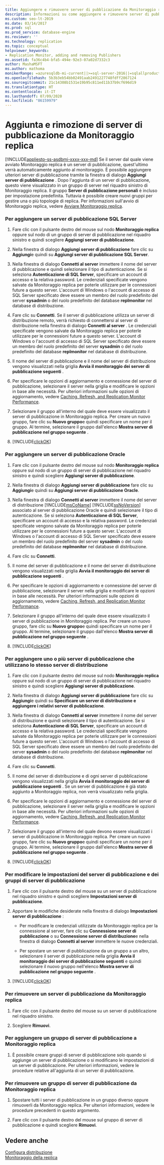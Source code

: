 ```yaml
---
title: Aggiungere e rimuovere server di pubblicazione da Monitoraggio replica (SSMS)
description: Informazioni su come aggiungere e rimuovere server di pubblicazione da Monitoraggio replica in SQL Server Management Studio (SSMS).
ms.custom: seo-lt-2019
ms.date: 03/14/2017
ms.prod: sql
ms.prod_service: database-engine
ms.reviewer: ''
ms.technology: replication
ms.topic: conceptual
helpviewer_keywords:
- Replication Monitor, adding and removing Publishers
ms.assetid: fa36c4b4-bfa5-494e-92e3-07a02d7332c3
author: MashaMSFT
ms.author: mathoma
monikerRange: =azuresqldb-mi-current||>=sql-server-2016||=sqlallproducts-allversions
ms.openlocfilehash: 5b3b3eb54bb02491aab2491227748fdff2867124
ms.sourcegitcommit: 21c14308b1531e19b95c811ed11b37b9cf696d19
ms.translationtype: HT
ms.contentlocale: it-IT
ms.lasthandoff: 07/09/2020
ms.locfileid: "86159979"
---
```

# <a name="add-and-remove-publishers-from-replication-monitor"></a>Aggiunta e rimozione di server di pubblicazione da Monitoraggio replica
[!INCLUDE[appliesto-ss-asdbmi-xxxx-xxx-md](../../../includes/applies-to-version/sql-asdbmi.md)]
  Se il server dal quale viene avviato Monitoraggio replica è un server di pubblicazione, quest'ultimo verrà automaticamente aggiunto al monitoraggio. È possibile aggiungere ulteriori server di pubblicazione tramite la finestra di dialogo **Aggiungi server di pubblicazione** . Dopo l'aggiunta di un server di pubblicazione, questo viene visualizzato in un gruppo di server nel riquadro sinistro di Monitoraggio replica. Il gruppo **Server di pubblicazione personali** è incluso per impostazione predefinita. Tuttavia è possibile creare nuovi gruppi per gestire una o più topologie di replica. Per informazioni sull'avvio di Monitoraggio replica, vedere [Avviare Monitoraggio replica](../../../relational-databases/replication/monitor/start-the-replication-monitor.md).  
  
### <a name="to-add-a-sql-server-publisher"></a>Per aggiungere un server di pubblicazione SQL Server  
  
1.  Fare clic con il pulsante destro del mouse sul nodo **Monitoraggio replica** oppure sul nodo di un gruppo di server di pubblicazione nel riquadro sinistro e quindi scegliere **Aggiungi server di pubblicazione**.  
  
2.  Nella finestra di dialogo **Aggiungi server di pubblicazione** fare clic su **Aggiungi**e quindi su **Aggiungi server di pubblicazione SQL Server**.  
  
3.  Nella finestra di dialogo **Connetti al server** immettere il nome del server di pubblicazione e quindi selezionare il tipo di autenticazione. Se si seleziona **Autenticazione di SQL Server**, specificare un account di accesso e la relativa password. Le credenziali specificate vengono salvate da Monitoraggio replica per poterle utilizzare per le connessioni future a questo server. L'account di Windows o l'account di accesso di SQL Server specificato deve essere un membro del ruolo predefinito del server **sysadmin** o del ruolo predefinito del database **replmonitor** nel database di distribuzione.  
  
4.  Fare clic su **Connetti**. Se il server di pubblicazione utilizza un server di distribuzione remoto, verrà richiesto di connettersi al server di distribuzione nella finestra di dialogo **Connetti al server** . Le credenziali specificate vengono salvate da Monitoraggio replica per poterle utilizzare per le connessioni future a questo server. L'account di Windows o l'account di accesso di SQL Server specificato deve essere un membro del ruolo predefinito del server **sysadmin** o del ruolo predefinito del database **replmonitor** nel database di distribuzione.  
  
5.  Il nome del server di pubblicazione e il nome del server di distribuzione vengono visualizzati nella griglia **Avvia il monitoraggio dei server di pubblicazione seguenti** .  
  
6.  Per specificare le opzioni di aggiornamento e connessione del server di pubblicazione, selezionare il server nella griglia e modificare le opzioni in base alle necessità. Per ulteriori informazioni sulle opzioni di aggiornamento, vedere [Caching, Refresh, and Replication Monitor Performance](../../../relational-databases/replication/monitor/caching-refresh-and-replication-monitor-performance.md).  
  
7.  Selezionare il gruppo all'interno del quale deve essere visualizzato il server di pubblicazione in Monitoraggio replica. Per creare un nuovo gruppo, fare clic su **Nuovo gruppo**e quindi specificare un nome per il gruppo. Al termine, selezionare il gruppo dall'elenco **Mostra server di pubblicazione nel gruppo seguente** .  
  
8.  [!INCLUDE[clickOK](../../../includes/clickok-md.md)]  
  
### <a name="to-add-an-oracle-publisher"></a>Per aggiungere un server di pubblicazione Oracle  
  
1.  Fare clic con il pulsante destro del mouse sul nodo **Monitoraggio replica** oppure sul nodo di un gruppo di server di pubblicazione nel riquadro sinistro e quindi scegliere **Aggiungi server di pubblicazione**.  
  
2.  Nella finestra di dialogo **Aggiungi server di pubblicazione** fare clic su **Aggiungi**e quindi su **Aggiungi server di pubblicazione Oracle**.  
  
3.  Nella finestra di dialogo **Connetti al server** immettere il nome del server di distribuzione [!INCLUDE[msCoName](../../../includes/msconame-md.md)] [!INCLUDE[ssNoVersion](../../../includes/ssnoversion-md.md)] associato al server di pubblicazione Oracle e quindi selezionare il tipo di autenticazione. Se si seleziona **Autenticazione di SQL Server**, specificare un account di accesso e la relativa password. Le credenziali specificate vengono salvate da Monitoraggio replica per poterle utilizzare per le connessioni future a questo server. L'account di Windows o l'account di accesso di SQL Server specificato deve essere un membro del ruolo predefinito del server **sysadmin** o del ruolo predefinito del database **replmonitor** nel database di distribuzione.  
  
4.  Fare clic su **Connetti**.  
  
5.  Il nome del server di pubblicazione e il nome del server di distribuzione vengono visualizzati nella griglia **Avvia il monitoraggio dei server di pubblicazione seguenti** .  
  
6.  Per specificare le opzioni di aggiornamento e connessione del server di pubblicazione, selezionare il server nella griglia e modificare le opzioni in base alle necessità. Per ulteriori informazioni sulle opzioni di aggiornamento, vedere [Caching, Refresh, and Replication Monitor Performance](../../../relational-databases/replication/monitor/caching-refresh-and-replication-monitor-performance.md).  
  
7.  Selezionare il gruppo all'interno del quale deve essere visualizzato il server di pubblicazione in Monitoraggio replica. Per creare un nuovo gruppo, fare clic su **Nuovo gruppo**e quindi specificare un nome per il gruppo. Al termine, selezionare il gruppo dall'elenco **Mostra server di pubblicazione nel gruppo seguente** .  
  
8.  [!INCLUDE[clickOK](../../../includes/clickok-md.md)]  
  
### <a name="to-add-one-or-more-publishers-that-use-the-same-distributor"></a>Per aggiungere uno o più server di pubblicazione che utilizzano lo stesso server di distribuzione  
  
1.  Fare clic con il pulsante destro del mouse sul nodo **Monitoraggio replica** oppure sul nodo di un gruppo di server di pubblicazione nel riquadro sinistro e quindi scegliere **Aggiungi server di pubblicazione**.  
  
2.  Nella finestra di dialogo **Aggiungi server di pubblicazione** fare clic su **Aggiungi**e quindi su **Specificare un server di distribuzione e aggiungere i relativi server di pubblicazione**.  
  
3.  Nella finestra di dialogo **Connetti al server** immettere il nome del server di distribuzione e quindi selezionare il tipo di autenticazione. Se si seleziona **Autenticazione di SQL Server**, specificare un account di accesso e la relativa password. Le credenziali specificate vengono salvate da Monitoraggio replica per poterle utilizzare per le connessioni future a questo server. L'account di Windows o l'account di accesso di SQL Server specificato deve essere un membro del ruolo predefinito del server **sysadmin** o del ruolo predefinito del database **replmonitor** nel database di distribuzione.  
  
4.  Fare clic su **Connetti**.  
  
5.  Il nome del server di distribuzione e di ogni server di pubblicazione vengono visualizzati nella griglia **Avvia il monitoraggio dei server di pubblicazione seguenti** . Se un server di pubblicazione è già stato aggiunto a Monitoraggio replica, non verrà visualizzato nella griglia.  
  
6.  Per specificare le opzioni di aggiornamento e connessione del server di pubblicazione, selezionare il server nella griglia e modificare le opzioni in base alle necessità. Per ulteriori informazioni sulle opzioni di aggiornamento, vedere [Caching, Refresh, and Replication Monitor Performance](../../../relational-databases/replication/monitor/caching-refresh-and-replication-monitor-performance.md).  
  
7.  Selezionare il gruppo all'interno del quale devono essere visualizzati i server di pubblicazione in Monitoraggio replica. Per creare un nuovo gruppo, fare clic su **Nuovo gruppo**e quindi specificare un nome per il gruppo. Al termine, selezionare il gruppo dall'elenco **Mostra server di pubblicazione nel gruppo seguente** .  
  
8.  [!INCLUDE[clickOK](../../../includes/clickok-md.md)]  
  
### <a name="to-modify-settings-for-the-publisher-and-publisher-groups"></a>Per modificare le impostazioni del server di pubblicazione e dei gruppi di server di pubblicazione  
  
1.  Fare clic con il pulsante destro del mouse su un server di pubblicazione nel riquadro sinistro e quindi scegliere **Impostazioni server di pubblicazione**.  
  
2.  Apportare le modifiche desiderate nella finestra di dialogo **Impostazioni server di pubblicazione** :  
  
    -   Per modificare le credenziali utilizzate da Monitoraggio replica per la connessione al server, fare clic su **Connessione server di pubblicazione** o su **Connessione server di distribuzione**e nella finestra di dialogo **Connetti al server** immettere le nuove credenziali.  
  
    -   Per spostare un server di pubblicazione da un gruppo a un altro, selezionare il server di pubblicazione nella griglia **Avvia il monitoraggio dei server di pubblicazione seguenti** e quindi selezionare il nuovo gruppo nell'elenco **Mostra server di pubblicazione nel gruppo seguente** .  
  
3.  [!INCLUDE[clickOK](../../../includes/clickok-md.md)]  
  
### <a name="to-remove-a-publisher-from-replication-monitor"></a>Per rimuovere un server di pubblicazione da Monitoraggio replica  
  
1.  Fare clic con il pulsante destro del mouse su un server di pubblicazione nel riquadro sinistro.  
  
2.  Scegliere **Rimuovi**.  
  
### <a name="to-add-a-publisher-group-to-replication-monitor"></a>Per aggiungere un gruppo di server di pubblicazione a Monitoraggio replica  
  
1.  È possibile creare gruppi di server di pubblicazione solo quando si aggiunge un server di pubblicazione o si modificano le impostazioni di un server di pubblicazione. Per ulteriori informazioni, vedere le procedure relative all'aggiunta di un server di pubblicazione.  
  
### <a name="to-remove-a-publisher-group-from-replication-monitor"></a>Per rimuovere un gruppo di server di pubblicazione da Monitoraggio replica  
  
1.  Spostare tutti i server di pubblicazione in un gruppo diverso oppure rimuoverli da Monitoraggio replica. Per ulteriori informazioni, vedere le procedure precedenti in questo argomento.  
  
2.  Fare clic con il pulsante destro del mouse sul gruppo di server di pubblicazione e quindi scegliere **Rimuovi**.  
  
## <a name="see-also"></a>Vedere anche  
 [Configura distribuzione](../../../relational-databases/replication/configure-distribution.md)   
 [Monitoraggio della replica](../../../relational-databases/replication/monitor/monitoring-replication.md)  
  
  
